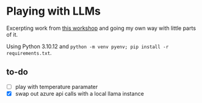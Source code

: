 # Playing with LLMs

Excerpting work from [this workshop](https://github.com/cesBis/intro-to-intelligent-apps/tree/workshop) and going my own way with little parts of it.

Using Python 3.10.12 and `python -m venv pyenv; pip install -r requirements.txt`.

## to-do

- [ ] play with temperature paramater
- [x] swap out azure api calls with a local llama instance

